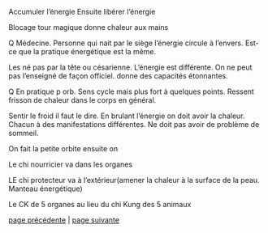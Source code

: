 Accumuler l’énergie 
Ensuite libérer l’énergie

Blocage tour magique donne chaleur aux mains

Q Médecine. Personne qui nait par le siège l’énergie circule à l’envers. Est-ce que la pratique énergétique est la même.

Les né pas par la tête ou césarienne. L’énergie est différente. On ne peut pas l’enseigné de façon officiel. donne des capacités étonnantes. 

Q En pratique p orb. Sens cycle mais plus fort à quelques points. Ressent frisson de chaleur dans le corps en général.

Sentir le froid il faut le dire. En brulant l’énergie on doit avoir la chaleur. Chacun à des manifestations différentes. 
Ne doit pas avoir de problème de sommeil.

On fait la petite orbite ensuite on 

Le chi nourricier va dans les organes

LE chi protecteur va à l’extérieur(amener la chaleur à la surface de la peau. Manteau énergétique)

Le CK de 5 organes au lieu du chi Kung des 5 animaux

[page précédente](2024-03-10-07.md) | [page suivante](2024-03-10-09.md)